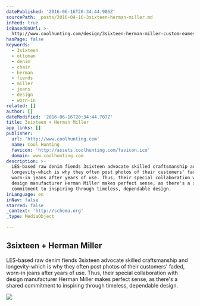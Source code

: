 ```yaml
---
datePublished: '2016-06-16T20:34:44.986Z'
sourcePath: _posts/2016-04-16-3sixteen-herman-miller.md
inFeed: true
isBasedOnUrl: >-
  http://www.coolhunting.com/design/3sixteen-herman-miller-custom-eames-lounge-chair-ottoman
hasPage: false
keywords:
  - 3sixteen
  - ottoman
  - denim
  - chair
  - herman
  - fiends
  - miller
  - jeans
  - design
  - worn-in
related: []
author: []
dateModified: '2016-06-16T20:34:44.707Z'
title: 3sixteen + Herman Miller
app_links: []
publisher:
  url: 'http://www.coolhunting.com'
  name: Cool Hunting
  favicon: 'http://assets.coolhunting.com/favicon.ico'
  domain: www.coolhunting.com
description: >-
  LES-based raw denim fiends 3sixteen advocate skilled craftsmanship and
  longevity-which is why they often post photos of their customers' faded,
  worn-in jeans after years of use. Thus, their special collaboration with
  design manufacturer Herman Miller makes perfect sense, as there's a shared
  commitment to inspiring through timeless, dependable design.
inLanguage: en
inNav: false
starred: false
_context: 'http://schema.org'
_type: MediaObject

---
```

<article style=""><h1>3sixteen + Herman Miller</h1><p>LES-based raw denim fiends 3sixteen advocate skilled craftsmanship and longevity-which is why they often post photos of their customers' faded, worn-in jeans after years of use. Thus, their special collaboration with design manufacturer Herman Miller makes perfect sense, as there's a shared commitment to inspiring through timeless, dependable design.</p><img src="http://assets.coolhunting.com/coolhunting/2015/12/09/large_3sixteen-herman-miller-thub.jpg" /></article>